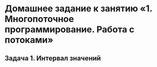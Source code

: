 # Домашнее задание к занятию «1. Многопоточное программирование. Работа с потоками»
## Задача 1. Интервал значений
